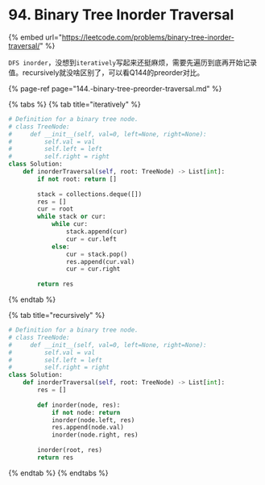 # 94. Binary Tree Inorder Traversal

{% embed url="https://leetcode.com/problems/binary-tree-inorder-traversal/" %}

`DFS inorder`，没想到`iteratively`写起来还挺麻烦，需要先遍历到底再开始记录值。recursively就没啥区别了，可以看Q144的preorder对比。

{% page-ref page="144.-binary-tree-preorder-traversal.md" %}

{% tabs %}
{% tab title="iteratively" %}
```python
# Definition for a binary tree node.
# class TreeNode:
#     def __init__(self, val=0, left=None, right=None):
#         self.val = val
#         self.left = left
#         self.right = right
class Solution:
    def inorderTraversal(self, root: TreeNode) -> List[int]:
        if not root: return []
        
        stack = collections.deque([])
        res = []
        cur = root
        while stack or cur:
            while cur:
                stack.append(cur)
                cur = cur.left
            else:
                cur = stack.pop()
                res.append(cur.val)
                cur = cur.right
            
        return res
```
{% endtab %}

{% tab title="recursively" %}
```python
# Definition for a binary tree node.
# class TreeNode:
#     def __init__(self, val=0, left=None, right=None):
#         self.val = val
#         self.left = left
#         self.right = right
class Solution:
    def inorderTraversal(self, root: TreeNode) -> List[int]:
        res = []
        
        def inorder(node, res):
            if not node: return
            inorder(node.left, res)
            res.append(node.val)
            inorder(node.right, res)
        
        inorder(root, res)
        return res
```
{% endtab %}
{% endtabs %}

